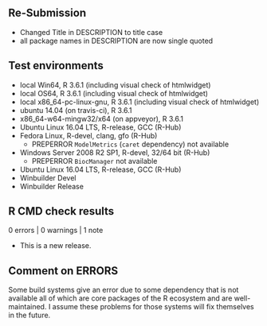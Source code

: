 ## Re-Submission
* Changed Title in DESCRIPTION to title case
* all package names in DESCRIPTION are now single quoted

## Test environments
* local Win64, R 3.6.1 (including visual check of htmlwidget)
* local OS64, R 3.6.1 (including visual check of htmlwidget)
* local x86_64-pc-linux-gnu, R 3.6.1 (including visual check of htmlwidget)
* ubuntu 14.04 (on travis-ci), R 3.6.1
* x86_64-w64-mingw32/x64 (on appveyor), R 3.6.1
* Ubuntu Linux 16.04 LTS, R-release, GCC (R-Hub)
* Fedora Linux, R-devel, clang, gfo (R-Hub)
  - PREPERROR `ModelMetrics` (`caret` dependency) not available
* Windows Server 2008 R2 SP1, R-devel, 32/64 bit (R-Hub)
  - PREPERROR `BiocManager` not available
* Ubuntu Linux 16.04 LTS, R-release, GCC (R-Hub)
* Winbuilder Devel
* Winbuilder Release

## R CMD check results

0 errors | 0 warnings | 1 note

* This is a new release.


## Comment on ERRORS
Some build systems give an error due to some dependency that is not available all of which are core packages of the R ecosystem and are well-maintained. I assume these problems for those systems will fix themselves in the future.